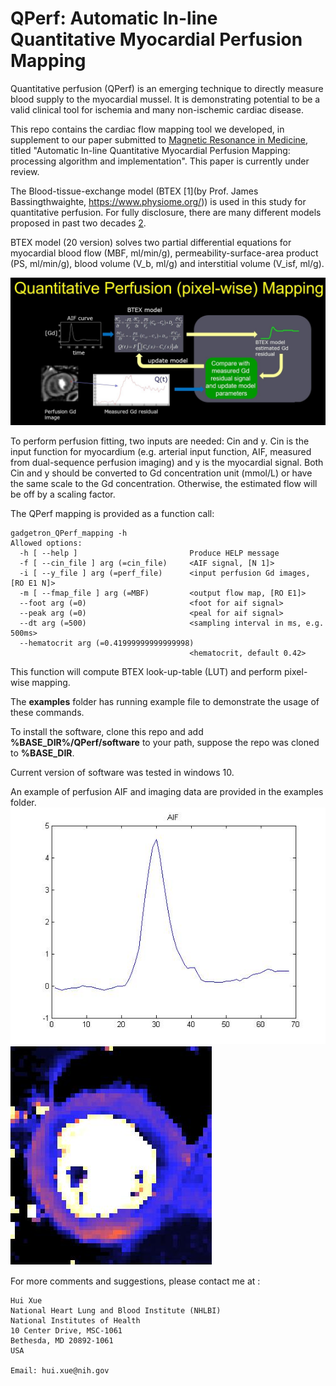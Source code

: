 # QPerf: Automatic In-line Quantitative Myocardial Perfusion Mapping

Quantitative perfusion (QPerf) is an emerging technique to directly measure blood supply to the myocardial mussel. It is demonstrating potential to be a valid clinical tool for ischemia and many non-ischemic cardiac disease. 

This repo contains the cardiac flow mapping tool we developed, in supplement to our paper submitted to [Magnetic Resonance in Medicine](https://onlinelibrary.wiley.com/journal/15222594), titled "Automatic In-line Quantitative Myocardial Perfusion Mapping: processing algorithm and implementation". This paper is currently under review.

The Blood-tissue-exchange model (BTEX [1](by Prof. James Bassingthwaighte, https://www.physiome.org/)) is used in this study for quantitative perfusion. For fully disclosure, there are many different models proposed in past two decades [2](https://www.ncbi.nlm.nih.gov/pubmed/22173205). 

BTEX model (20 version) solves two partial differential equations for myocardial blood flow (MBF, ml/min/g), permeability-surface-area product (PS, ml/min/g), blood volume (V_b, ml/g) and interstitial volume (V_isf, ml/g).

![BTEX QPerf](./images/BTEX_pixel_size_mapping.JPG "Pixel-wise BTEX flow mapping for perfusion")

To perform perfusion fitting, two inputs are needed: Cin and y. Cin is the input function for myocardium (e.g. arterial input function, AIF, measured from dual-sequence perfusion imaging) and y is the myocardial signal. Both Cin and y should be converted to Gd concentration unit (mmol/L) or have the same scale to the Gd concentration. Otherwise, the estimated flow will be off by a scaling factor.

The QPerf mapping is provided as a function call:

```
gadgetron_QPerf_mapping -h
Allowed options:
  -h [ --help ]                         Produce HELP message
  -f [ --cin_file ] arg (=cin_file)     <AIF signal, [N 1]>
  -i [ --y_file ] arg (=perf_file)      <input perfusion Gd images, [RO E1 N]>
  -m [ --fmap_file ] arg (=MBF)         <output flow map, [RO E1]>
  --foot arg (=0)                       <foot for aif signal>
  --peak arg (=0)                       <peal for aif signal>
  --dt arg (=500)                       <sampling interval in ms, e.g. 500ms>
  --hematocrit arg (=0.41999999999999998)
                                        <hematocrit, default 0.42>
```
This function will compute BTEX look-up-table (LUT) and perform pixel-wise mapping.

The **examples** folder has running example file to demonstrate the usage of these commands.

To install the software, clone this repo and add **%BASE_DIR%/QPerf/software** to your path, suppose the repo was cloned to **%BASE_DIR**.

Current version of software was tested in windows 10.

An example of perfusion AIF and imaging data are provided in the examples folder. 
![AIF](./images/aif.jpg "AIF")
![Flow map](./images/MBF.jpg "MBF")

For more comments and suggestions, please contact me at :

```
Hui Xue
National Heart Lung and Blood Institute (NHLBI)
National Institutes of Health
10 Center Drive, MSC-1061
Bethesda, MD 20892-1061
USA

Email: hui.xue@nih.gov
```
